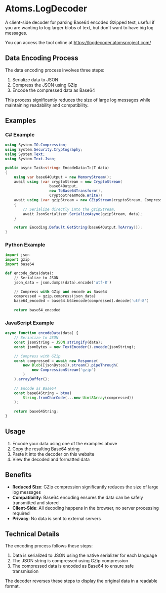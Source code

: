 # Atoms.LogDecoder

A client-side decoder for parsing Base64 encoded Gzipped text, useful if you are wanting to log larger blobs of text, but don't want to have big log messages.

You can access the tool online at https://logdecoder.atomsproject.com/

## Data Encoding Process

The data encoding process involves three steps:
1. Serialize data to JSON
2. Compress the JSON using GZip
3. Encode the compressed data as Base64

This process significantly reduces the size of large log messages while maintaining readability and compatibility.

## Examples

### C# Example

```csharp
using System.IO.Compression;
using System.Security.Cryptography;
using System.Text;
using System.Text.Json;

public async Task<string> EncodeData<T>(T data)
{
    using var base64Output = new MemoryStream();
    await using (var cryptoStream = new CryptoStream(
                    base64Output,
                    new ToBase64Transform(),
                    CryptoStreamMode.Write))
    await using (var gzipStream = new GZipStream(cryptoStream, CompressionMode.Compress))
    {
        // Serialize directly into the gzipStream.
        await JsonSerializer.SerializeAsync(gzipStream, data);
    }

    return Encoding.Default.GetString(base64Output.ToArray());
}
```

### Python Example

```python
import json
import gzip
import base64

def encode_data(data):
    // Serialize to JSON
    json_data = json.dumps(data).encode('utf-8')
    
    // Compress with GZip and encode as Base64
    compressed = gzip.compress(json_data)
    base64_encoded = base64.b64encode(compressed).decode('utf-8')
    
    return base64_encoded
```

### JavaScript Example

```javascript
async function encodeData(data) {
    // Serialize to JSON
    const jsonString = JSON.stringify(data);
    const jsonBytes = new TextEncoder().encode(jsonString);
    
    // Compress with GZip
    const compressed = await new Response(
        new Blob([jsonBytes]).stream().pipeThrough(
            new CompressionStream('gzip')
        )
    ).arrayBuffer();
    
    // Encode as Base64
    const base64String = btoa(
        String.fromCharCode(...new Uint8Array(compressed))
    );
    
    return base64String;
}
```

## Usage

1. Encode your data using one of the examples above
2. Copy the resulting Base64 string
3. Paste it into the decoder on this website
4. View the decoded and formatted data

## Benefits

- **Reduced Size**: GZip compression significantly reduces the size of large log messages
- **Compatibility**: Base64 encoding ensures the data can be safely transmitted and stored
- **Client-Side**: All decoding happens in the browser, no server processing required
- **Privacy**: No data is sent to external servers

## Technical Details

The encoding process follows these steps:
1. Data is serialized to JSON using the native serializer for each language
2. The JSON string is compressed using GZip compression
3. The compressed data is encoded as Base64 to ensure safe transmission

The decoder reverses these steps to display the original data in a readable format.
